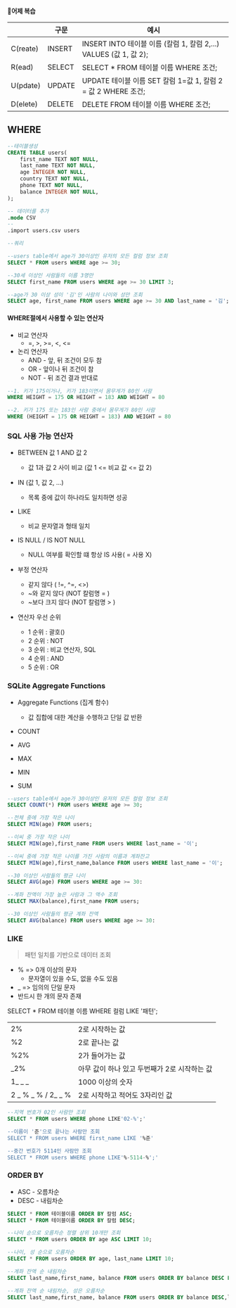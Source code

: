 📝**어제 복습**

|          | 구문   | 예시                                                         |
| -------- | ------ | ------------------------------------------------------------ |
| C(reate) | INSERT | INSERT INTO 테이블 이름 (칼럼 1, 칼럼 2,...) VALUES (값 1, 값 2); |
| R(ead)   | SELECT | SELECT * FROM 테이블 이름 WHERE 조건;                        |
| U(pdate) | UPDATE | UPDATE 테이블 이름 SET 칼럼 1=값 1, 칼럼 2 = 값 2 WHERE 조건; |
| D(elete) | DELETE | DELETE FROM 테이블 이름 WHERE 조건;                          |



## WHERE

```sql
--테이블생성
CREATE TABLE users(
    first_name TEXT NOT NULL,
    last_name TEXT NOT NULL,
    age INTEGER NOT NULL,
    country TEXT NOT NULL,
    phone TEXT NOT NULL,
    balance INTEGER NOT NULL,
);

-- 데이터를 추가
.mode CSV
--
.import users.csv users

--쿼리

--users table에서 age가 30이상인 유저의 모든 컬럼 정보 조회
SELECT * FROM users WHERE age >= 30;

--30세 이상인 사람들의 이름 3명만
SELECT first_name FROM users WHERE age >= 30 LIMIT 3;

--age가 30 이상 성이 '김'인 사람의 나이와 성만 조회
SELECT age, first_name FROM users WHERE age >= 30 AND last_name = '김';
```



#### WHERE절에서 사용할 수 있는 연산자

- 비교 연산자
  - =, >, >=, <, <= 
- 논리 연산자
  - AND - 앞, 뒤 조건이 모두 참
  - OR - 앞이나 뒤 조건이 참
  - NOT - 뒤 조건 결과 반대로



```sql
--1. 키가 175이거나, 키가 183이면서 몸무게가 80인 사람
WHERE HEIGHT = 175 OR HEIGHT = 183 AND WEIGHT = 80

--2. 키가 175 또는 183인 사람 중에서 몸무게가 80인 사람
WHERE (HEIGHT = 175 OR HEIGHT = 183) AND WEIGHT = 80
```



### SQL 사용 가능 연산자

- BETWEEN 값 1 AND 값 2 
  - 값 1과 값 2 사이 비교 (값 1 <= 비교 값 <= 값 2)
- IN (값 1, 값 2, ...)
  - 목록 중에 값이 하나라도 일치하면 성공
- LIKE 
  - 비교 문자열과 형태 일치
- IS NULL / IS NOT NULL
  - NULL 여부를 확인할 떄 항상 IS 사용( = 사용 X)
- 부정 연산자
  - 같지 않다 ( !=, ^=, <>)
  - ~와 같지 않다 (NOT 칼럼명 = )
  - ~보다 크지 않다 (NOT 칼럼명 > )



- 연산자 우선 순위
  - 1 순위 : 괄호()
  - 2 순위 : NOT
  - 3 순위 : 비교 연산자, SQL
  - 4 순위 : AND
  - 5 순위 : OR



### SQLite Aggregate Functions

- Aggregate Functions (집계 함수)
  - 값 집합에 대한 계산을 수행하고 단일 값 반환

- COUNT
- AVG
- MAX
- MIN
- SUM



```sql
--users table에서 age가 30이상인 유저의 모든 컬럼 정보 조회
SELECT COUNT(*) FROM users WHERE age >= 30;

--전체 중에 가장 작은 나이
SELECT MIN(age) FROM users;

--이씨 중 가장 작은 나이
SELECT MIN(age),first_name FROM users WHERE last_name = '이';

--이씨 중에 가장 적은 나이를 가진 사람의 이름과 계좌잔고
SELECT MIN(age),first_name,balance FROM users WHERE last_name = '이';

--30 이상인 사람들의 평균 나이
SELECT AVG(age) FROM users WHERE age >= 30:

--계좌 잔액이 가장 높은 사람과 그 액수 조회
SELECT MAX(balance),first_name FROM users;

--30 이상인 사람들의 평균 계좌 잔액
SELECT AVG(balance) FROM users WHERE age >= 30:
```



### LIKE

> 패턴 일치를 기반으로 데이터 조회

- % => 0개 이상의 문자
  - 문자열이 있을 수도, 없을 수도 있음
-  _ => 임의의 단일 문자
  - 반드시 한 개의 문자 존재



SELECT * FROM 테이블 이름 WHERE 컬럼 LIKE '패턴';

|                    |                                              |
| ------------------ | -------------------------------------------- |
| 2%                 | 2로 시작하는 값                              |
| %2                 | 2로 끝나는 값                                |
| %2%                | 2가 들어가는 값                              |
| _2%                | 아무 값이 하나 있고 두번째가 2로 시작하는 값 |
| 1_ _ _             | 1000 이상의 숫자                             |
| 2 _ % _ % / 2_ _ % | 2로 시작하고 적어도 3자리인 값               |





```sql
--지역 번호가 02인 사람만 조회
SELECT * FROM users WHERE phone LIKE'02-%';'

--이름이 '준'으로 끝나는 사람만 조회
SELECT * FROM users WHERE first_name LIKE '%준'

--중간 번호가 5114인 사람만 조회
SELECT * FROM users WHERE phone LIKE'%-5114-%';'
```





### ORDER BY

- ASC - 오름차순
- DESC - 내림차순

```sql
SELECT * FROM 테이블이름 ORDER BY 칼럼 ASC;
SELECT * FROM 테이블이름 ORDER BY 칼럼 DESC;
```



```sql
--나이 순으로 오름차순 정렬 상위 10개만 조회
SELECT * FROM users ORDER BY age ASC LIMIT 10;

--나이, 성 순으로 오름차순
SELECT * FROM users ORDER BY age, last_name LIMIT 10;

--계좌 잔액 순 내림차순
SELECT last_name,first_name, balance FROM users ORDER BY balance DESC LIMIT 10;

--계좌 잔액 순 내림차순, 성은 오름차순
SELECT last_name,first_name, balance FROM users ORDER BY balance DESC,last_name ASC LIMIT 10;
```

